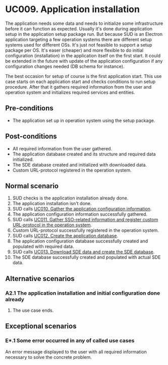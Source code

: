 # UC009. Application installation

The application needs some data and needs to initialize some infrastructure before it can function as expected. Usually it's done during application setup in the application setup package run. But because SUD is an Electron application targeting a few operation systems there are different setup systems used for different OSs. It's just not feasible to support a setup package per OS. It's easer (cheaper) and more flexible to do initial configuration (installation) in the application itself on the first start. It could be extended in the future with update of the application configuration if any configuration changes needed (DB schema for instance).

The best occasion for setup of course is the first application start. This use case starts on each application start and checks conditions to run setup procedure. After that it gathers required information from the user and operation system and initializes required services and entities.

## Pre-conditions

- The application set up in operation system using the setup package.

## Post-conditions

- All required information from the user gathered.
- The application database created and its structure and required data initialized.
- The SDE database created and initialized with downloaded data.
- Custom URL-protocol registered in the operation system.

## Normal scenario

1. SUD checks is the application installation already done.
2. The application installation isn't done.
3. SUD calls [UC010. Gather the application configuration information](uc010-gather-application-configuration-information.md).
4. The application configuration information successfully gathered.
5. SUD calls [UC011. Gather SSO-related information and register custom URL-protocol in the operation system](uc011-gather-sso-related-information-and-register-custom-url-protocol-in-operation-system.md).
6. Custom URL-protocol successfully registered in the operation system.
7. SUD calls [UC012. Create the application database](uc012-create-configuration-database.md).
8. The application configuration database successfully created and populated with required data.
9. SUD calls [UC013. Download SDE data and create the SDE database](uc013-download-sde-data-and-create-sde-database.md).
10. The SDE database successfully created and populated with actual SDE data.

## Alternative scenarios

### A2.1 The application installation and initial configuration done already

1. The use case ends.

## Exceptional scenarios

### E*.1 Some error occurred in any of called use cases

An error message displayed to the user with all required information necessary to solve the concrete problem.